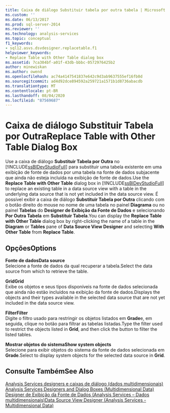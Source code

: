 ```yaml
---
title: Caixa de diálogo Substituir tabela por outra tabela | Microsoft Docs
ms.custom: ''
ms.date: 06/13/2017
ms.prod: sql-server-2014
ms.reviewer: ''
ms.technology: analysis-services
ms.topic: conceptual
f1_keywords:
- sql12.asvs.dsvdesigner.replacetable.f1
helpviewer_keywords:
- Replace Table with Other Table dialog box
ms.assetid: 7ca304bf-a01f-43db-bbbc-0572976425b2
author: minewiskan
ms.author: owend
ms.openlocfilehash: ac74a4147541837e642c9d3ab9637555ef16fb0d
ms.sourcegitcommit: ad4d92dce894592a259721a1571b1d8736abacdb
ms.translationtype: MT
ms.contentlocale: pt-BR
ms.lasthandoff: 08/04/2020
ms.locfileid: "87569687"
---
```

# <a name="replace-table-with-other-table-dialog-box"></a><span data-ttu-id="71399-102">Caixa de diálogo Substituir Tabela por Outra</span><span class="sxs-lookup"><span data-stu-id="71399-102">Replace Table with Other Table Dialog Box</span></span>
  <span data-ttu-id="71399-103">Use a caixa de diálogo **Substituir Tabela por Outra** no [!INCLUDE[ssBIDevStudioFull](../includes/ssbidevstudiofull-md.md)] para substituir uma tabela existente em uma exibição de fonte de dados por uma tabela na fonte de dados subjacente que ainda não esteja incluída na exibição de fonte de dados.</span><span class="sxs-lookup"><span data-stu-id="71399-103">Use the **Replace Table with Other Table** dialog box in [!INCLUDE[ssBIDevStudioFull](../includes/ssbidevstudiofull-md.md)] to replace an existing table in a data source view with a table in the underlying data source that is not yet included in the data source view.</span></span> <span data-ttu-id="71399-104">É possível exibir a caixa de diálogo **Substituir Tabela por Outra** clicando com o botão direito do mouse no nome de uma tabela no painel **Diagrama** ou no painel **Tabelas** do **Designer de Exibição da Fonte de Dados** e selecionando **Por Outra Tabela** em **Substituir Tabela**.</span><span class="sxs-lookup"><span data-stu-id="71399-104">You can display the **Replace Table with Other Table** dialog box by right-clicking the name of a table in the **Diagram** or **Tables** pane of **Data Source View Designer** and selecting **With Other Table** from **Replace Table**.</span></span>  
  
## <a name="options"></a><span data-ttu-id="71399-105">Opções</span><span class="sxs-lookup"><span data-stu-id="71399-105">Options</span></span>  
 <span data-ttu-id="71399-106">**Fonte de dados**</span><span class="sxs-lookup"><span data-stu-id="71399-106">**Data source**</span></span>  
 <span data-ttu-id="71399-107">Selecione a fonte de dados da qual recuperar a tabela.</span><span class="sxs-lookup"><span data-stu-id="71399-107">Select the data source from which to retrieve the table.</span></span>  
  
 <span data-ttu-id="71399-108">**Grid**</span><span class="sxs-lookup"><span data-stu-id="71399-108">**Grid**</span></span>  
 <span data-ttu-id="71399-109">Exibe os objetos e seus tipos disponíveis na fonte de dados selecionada que ainda não estão incluídos na exibição da fonte de dados.</span><span class="sxs-lookup"><span data-stu-id="71399-109">Displays the objects and their types available in the selected data source that are not yet included in the data source view.</span></span>  
  
 <span data-ttu-id="71399-110">**Filter**</span><span class="sxs-lookup"><span data-stu-id="71399-110">**Filter**</span></span>  
 <span data-ttu-id="71399-111">Digite o filtro usado para restringir os objetos listados em **Grade**e, em seguida, clique no botão para filtrar as tabelas listadas.</span><span class="sxs-lookup"><span data-stu-id="71399-111">Type the filter used to restrict the objects listed in **Grid**, and then click the button to filter the listed tables.</span></span>  
  
 <span data-ttu-id="71399-112">**Mostrar objetos do sistema**</span><span class="sxs-lookup"><span data-stu-id="71399-112">**Show system objects**</span></span>  
 <span data-ttu-id="71399-113">Selecione para exibir objetos do sistema da fonte de dados selecionada em **Grade**.</span><span class="sxs-lookup"><span data-stu-id="71399-113">Select to display system objects for the selected data source in **Grid**.</span></span>  
  
## <a name="see-also"></a><span data-ttu-id="71399-114">Consulte Também</span><span class="sxs-lookup"><span data-stu-id="71399-114">See Also</span></span>  
 <span data-ttu-id="71399-115">[Analysis Services designers e caixas de diálogo &#40;dados multidimensionais&#41;](analysis-services-designers-and-dialog-boxes-multidimensional-data.md) </span><span class="sxs-lookup"><span data-stu-id="71399-115">[Analysis Services Designers and Dialog Boxes &#40;Multidimensional Data&#41;](analysis-services-designers-and-dialog-boxes-multidimensional-data.md) </span></span>  
 [<span data-ttu-id="71399-116">Designer de Exibição da Fonte de Dados &#40;Analysis Services – Dados multidimensionais&#41;</span><span class="sxs-lookup"><span data-stu-id="71399-116">Data Source View Designer &#40;Analysis Services - Multidimensional Data&#41;</span></span>](data-source-view-designer-analysis-services-multidimensional-data.md)  
  
  
